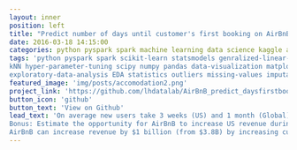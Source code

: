 ```yaml
---
layout: inner
position: left
title: "Predict number of days until customer's first booking on AirBnB in Python"
date: 2016-03-18 14:15:00
categories: python pyspark spark machine learning data science kaggle airbnb 
tags: 'python pyspark spark scikit-learn statsmodels genralized-linear-models GLM gradient-boost-ensemble
kNN hyper-parameter-tuning scipy numpy pandas data-visualization matplotlib seaborn bokeh data-wrangling data-munging
exploratory-data-analysis EDA statistics outliers missing-values imputation'
featured_image: 'img/posts/accomodation2.png'
project_link: 'https://github.com/lhdatalab/AirBnB_predict_daysfirstbooking'
button_icon: 'github'
button_text: 'View on Github'
lead_text: 'On average new users take 3 weeks (US) and 1 month (Global) before making a booking. AirBnB has an approximate new customer conversion rate of 50% (for both US and global)
Bonus: Estimate the opportunity for AirBnB to increase US revenue during (post) downward economic trend (first 6 months of 2020).
AirBnB can increase revenue by $1 billion (from $3.8B) by increasing customer conversion rates from 50% to 65% (US only). See Readme.md (at the GitHub link below) for a more complete summary.'
---
```

